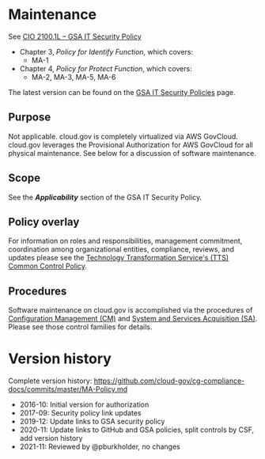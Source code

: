 # Maintenance

See [CIO 2100.1L – GSA IT Security Policy](https://www.gsa.gov/cdnstatic/CIO_2100_1L_CHGE_1_CC040905_signed_PDF_version_7-15-2019.pdf) 

* Chapter 3, _Policy for Identify Function_, which covers:
  * MA-1
* Chapter 4, _Policy for Protect Function_, which covers:
  * MA-2, MA-3, MA-5, MA-6

The latest version can be found on the [GSA IT Security Policies](https://www.gsa.gov/about-us/organization/office-of-the-chief-information-officer/chief-information-security-officer-ciso/it-security-policies) page.

## Purpose

Not applicable. cloud.gov is completely virtualized via AWS GovCloud. cloud.gov leverages the Provisional Authorization for AWS GovCloud for all physical maintenance. See below for a discussion of software maintenance.

## Scope

See the **_Applicability_** section of the GSA IT Security Policy.

## Policy overlay

For information on roles and responsibilities, management commitment, coordination among organizational entities, compliance, reviews, and updates please see the [Technology Transformation Service's (TTS) Common Control Policy](https://github.com/cloud-gov/cg-compliance-docs/blob/master/TTS-Common-Control-Policy.md).

## Procedures

Software maintenance on cloud.gov is accomplished via the procedures of [Configuration Management (CM)](https://github.com/cloud-gov/cg-compliance-docs/blob/master/CM-Policy.md) and [System and Services Acquisition (SA)](https://github.com/18F/compliance-docs/blob/master/SA-Policy.md). Please see those control families for details.


# Version history

Complete version history: https://github.com/cloud-gov/cg-compliance-docs/commits/master/MA-Policy.md

* 2016-10: Initial version for authorization
* 2017-09: Security policy link updates
* 2019-12: Update links to GSA security policy
* 2020-11: Update links to GitHub and GSA policies, split controls by CSF, add version history
* 2021-11: Reviewed by @pburkholder, no changes